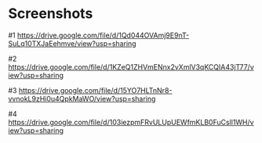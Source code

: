 # Screenshots
#1
https://drive.google.com/file/d/1Qd044OVAmj9E9nT-SuLq10TXJaEehmve/view?usp=sharing

#2
https://drive.google.com/file/d/1KZeQ1ZHVmENnx2vXmlV3qKCQIA43jT77/view?usp=sharing

#3
https://drive.google.com/file/d/15YO7HLTnNr8-vvnokL9zHi0u4QpkMaWO/view?usp=sharing

#4
https://drive.google.com/file/d/103iezpmFRvULUpUEWfmKLB0FuCsll1WH/view?usp=sharing
